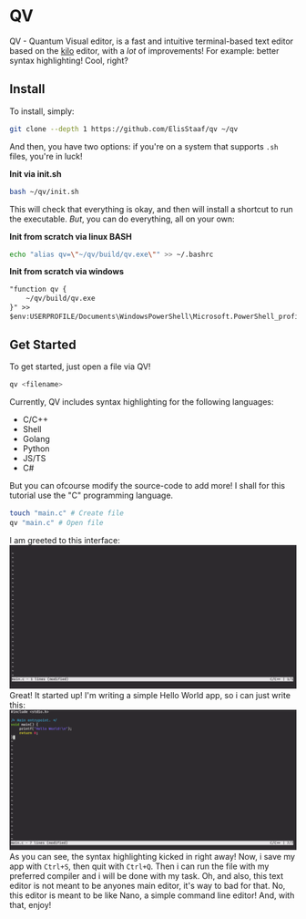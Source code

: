 # QV
QV - Quantum Visual editor, is a fast and intuitive terminal-based text editor based on the [kilo](https://github.com/snaptoken/kilo-src) editor, with a _lot_ of improvements! For
example: better syntax highlighting! Cool, right?

Install
-------
To install, simply:
```bash
git clone --depth 1 https://github.com/ElisStaaf/qv ~/qv
```
And then, you have two options: if you're on a system that supports `.sh` files, you're in luck!  
  
**Init via init.sh**
```bash
bash ~/qv/init.sh
```
This will check that everything is okay, and then will install a shortcut to run the executable.
_But_, you can do everything, all on your own:  
  
**Init from scratch via linux BASH**
```bash
echo "alias qv=\"~/qv/build/qv.exe\"" >> ~/.bashrc
```  
  
**Init from scratch via windows**
```pwsh
"function qv {
    ~/qv/build/qv.exe
}" >> $env:USERPROFILE/Documents\WindowsPowerShell\Microsoft.PowerShell_profile.ps1
```

Get Started
--------
To get started, just open a file via QV!
```bash
qv <filename>
```
Currently, QV includes syntax highlighting for the following languages:  
-  C/C++
-  Shell
-  Golang
-  Python
-  JS/TS
-  C#
  
But you can ofcourse modify the source-code to add more! I shall for this tutorial
use the "C" programming language.
```bash
touch "main.c" # Create file
qv "main.c" # Open file
```
I am greeted to this interface:
[![File could not be loaded.](https://github.com/ElisStaaf/qv/blob/main/startup.png?raw=true)](https://github.com/ElisStaaf/qv/startup.png)
Great! It started up! I'm writing a simple Hello World app, so i can just write this:
[![File could not be loaded.](https://github.com/ElisStaaf/qv/blob/main/code.png?raw=true)](https://github.com/ElisStaaf/qv/code.png)
As you can see, the syntax highlighting kicked in right away! Now, i save my app with `Ctrl+S`, then quit with `Ctrl+Q`. Then i can run the file
with my preferred compiler and i will be done with my task. Oh, and also, this text editor is not meant to be anyones main editor, it's way to bad for that. No, this
editor is meant to be like Nano, a simple command line editor! And, with that, enjoy!
